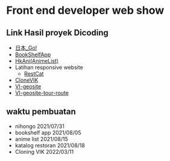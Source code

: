 # Front end developer web show
## Link Hasil proyek Dicoding
* [日本_Go!](https://fachribandang.github.io/FrontEndDeveloperWebShow/1.%20%E6%97%A5%E6%9C%AC_Go!/index.html)
* [BookShelfApp](https://fachribandang.github.io/FrontEndDeveloperWebShow/2.%20Fachri'sBookShelfApp/index.html)
* [HkAni(AnimeList)](https://fachribandang.github.io/FrontEndDeveloperWebShow/3.%20HkAni/dist/index.html) 
* Latihan responsive website
    * [RestCat](https://fachribandang.github.io/FrontEndDeveloperWebShow/4.%20RespnosiveWebSample/RestCat/dist/index.html)
* [CloneVIK](https://fachribandang.github.io/FrontEndDeveloperWebShow/5.%20Cloning_VIKRevolusiMentalKorea/cloning/index.html)
* [VI-geosite](https://fachribandang.github.io/FrontEndDeveloperWebShow/6.%20VI_Geonesia_Ciletuh/index.html)
* [VI-geosite-tour-route](https://fachribandang.github.io/FrontEndDeveloperWebShow/7.%20VIRoureMapsPelabuhanRatu/index.html)

## waktu pembuatan
* nihongo 2021/07/31
* bookshelf app 2021/08/05
* anime list 2021/08/15
* katalog restoran 2021/08/18
* Cloning VIK 2022/03/11
